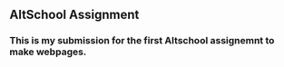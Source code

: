 ## AltSchool Assignment
### This is my submission for the first Altschool assignemnt to make webpages.
